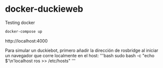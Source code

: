 # docker-duckieweb
Testing docker

```bash
docker-compose up
```
http://localhost:4000

Para simular un duckiebot, primero añadir la dirección de rosbridge al iniciar un navegador que corre localmente en el host:
'''bash
sudo bash -c "echo $'\n'localhost ros >> /etc/hosts"
'''
